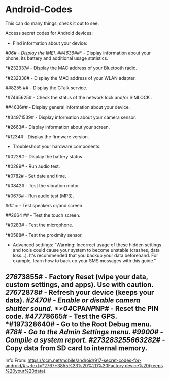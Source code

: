 # Android-Codes
This can do many things, check it out to see.

Access secret codes for Android devices:
- Find information about your device:

*#06# - Display the IMEI.
*#*#4636#*#* - Display information about your phone, its battery and additional usage statistics.

*#232337# - Display the MAC address of your Bluetooth radio.

*#232338# - Display the MAC address of your WLAN adapter.

*#*#8255 #*#* - Display the GTalk service.

*#7465625# - Check the status of the network lock and/or SIMLOCK .

*#*#4636#*#* - Display general information about your device.

*#34971539# - Display information about your camera sensor.

*#2663# - Display information about your screen.

*#1234# - Display the firmware version.

- Troubleshoot your hardware components:

*#0228# - Display the battery status.

*#0289# - Run audio test.

*#0782# - Set date and time.

*#0842# - Test the vibration motor.

*#0673# - Run audio test (MP3).

*#0*# = - Test speakers or/and screen.

*#*#2664 #*#* - Test the touch screen.

*#0283# - Test the microphone.

*#0588# - Test the proximity sensor. 

- Advanced settings:
"Warning: Incorrect usage of these hidden settings and tools could cause your system to become unstable (crashes, data loss...). It's recommended that you backup your data beforehand. For example, learn how to back up your SMS messages with this guide."

*2767*3855# - Factory Reset (wipe your data, custom settings, and apps). Use with caution.
*2767*2878# - Refresh your device (keeps your data).
*#2470# - Enable or disable camera shutter sound.
**04*CPA*NP*NP# - Reset the PIN code.
*#4777*8665# - Test the GPS.
*#197328640# - Go to the Root Debug menu.
*#78# - Go to the Admin Settings menu.
*#9900# - Compile a system report.
*#273283*255*663282*# - Copy data from SD card to internal memory.
----
Info From: https://ccm.net/mobile/android/917-secret-codes-for-android/#:~:text=*2767*3855%23%20%2D%20Factory,device%20(keeps%20your%20data).
